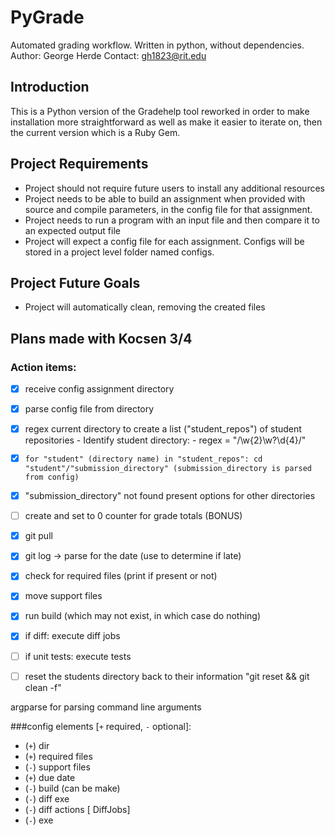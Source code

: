 # PyGrade

Automated grading workflow.  Written in python, without dependencies.
Author: George Herde
Contact: gh1823@rit.edu

## Introduction

This is a Python version of the Gradehelp tool reworked in order to make installation more straightforward as well as make it easier to iterate on, then the current version which is a Ruby Gem.

## Project Requirements

- Project should not require future users to install any additional resources
- Project needs to be able to build an assignment when provided with source and compile parameters, in the config file for that assignment.
- Project needs to run a program with an input file and then compare it to an expected output file
- Project will expect a config file for each assignment.  Configs will be stored in a project level folder named configs.

## Project Future Goals

- Project will automatically clean, removing the created files


## Plans made with Kocsen 3/4
### Action items:


- [x] receive config assignment directory
- [x] parse config file from directory
- [x] regex current directory to create a list ("student_repos") of student repositories
        - Identify student directory:
        - regex = "/\w{2}\w?\d{4}/"
- [x] `for "student" (directory name) in "student_repos": cd "student"/"submission_directory" (submission_directory is parsed from config)`
- [x] "submission_directory" not found present options for other directories
- [ ] create and set to 0 counter for grade totals (BONUS)
- [x] git pull
- [x] git log -> parse for the date (use to determine if late)
- [x] check for required files (print if present or not)
- [x] move support files
- [x] run build (which may not exist, in which case do nothing)
- [x] if diff: execute diff jobs
- [ ] if unit tests: execute tests
- [ ] reset the students directory back to their information "git reset && git clean -f"


argparse for parsing command line arguments

###config elements [`+` required, `-` optional]:
- (`+`) dir
- (`+`) required files
- (`-`) support files
- (`+`) due date
- (`-`) build (can be make)
- (`-`) diff exe
- (`-`) diff actions [ DiffJobs]
- (`-`) exe

